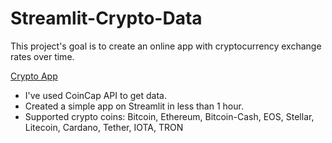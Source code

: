 # Streamlit-Crypto-Data

This project's goal is to create an online app with cryptocurrency exchange rates over time.

<p><a href="https://gvrq-streamlit-crypto-data-streamlit-app-tyctbd.streamlit.app/"> Crypto App </a></p>

- I've used CoinCap API to get data. 
- Created a simple app on Streamlit in less than 1 hour.
- Supported crypto coins: Bitcoin, Ethereum, Bitcoin-Cash, EOS, Stellar, Litecoin, Cardano, Tether, IOTA, TRON 
